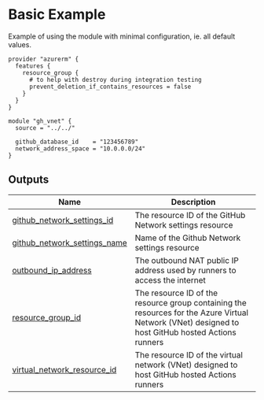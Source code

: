 # Basic Example

Example of using the module with minimal configuration, ie. all default values.

<!-- BEGIN_TF_DOCS -->

```hcl
provider "azurerm" {
  features {
    resource_group {
      # to help with destroy during integration testing
      prevent_deletion_if_contains_resources = false
    }
  }
}

module "gh_vnet" {
  source = "../../"

  github_database_id    = "123456789"
  network_address_space = "10.0.0.0/24"
}
```

## Outputs

| Name | Description |
|------|-------------|
| <a name="output_github_network_settings_id"></a> [github\_network\_settings\_id](#output\_github\_network\_settings\_id) | The resource ID of the GitHub Network settings resource |
| <a name="output_github_network_settings_name"></a> [github\_network\_settings\_name](#output\_github\_network\_settings\_name) | Name of the Github Network settings resource |
| <a name="output_outbound_ip_address"></a> [outbound\_ip\_address](#output\_outbound\_ip\_address) | The outbound NAT public IP address used by runners to access the internet |
| <a name="output_resource_group_id"></a> [resource\_group\_id](#output\_resource\_group\_id) | The resource ID of the resource group containing the resources for the Azure Virtual Network (VNet) designed to host GitHub hosted Actions runners |
| <a name="output_virtual_network_resource_id"></a> [virtual\_network\_resource\_id](#output\_virtual\_network\_resource\_id) | The resource ID of the virtual network (VNet) designed to host GitHub hosted Actions runners |
<!-- END_TF_DOCS -->